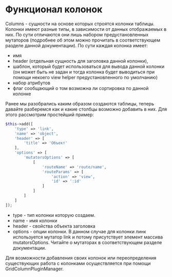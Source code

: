 Функционал колонок
====================

Columns - сущности на основе которых строятся колонки таблицы. Колонки имеют разные типы, в зависимости от данных 
отображаемых в них. По сути отличаются они лишь набором предустановленных мутаторов (подробнее об этом можно прочитать в соответствующем 
разделе данной документации). По сути каждая колонка имеет:
* имя
* header (отдельная сущность для заголовка данной колонки),
* шаблон, который будет использоваться для вывода данной колонки (он может быть не задан и тогда колонка будет выводиться
при помощи некоего view helper предустановленного по умолчанию)
* набор атрибутов
* флаг сообщающий о том возможна ли сортировка по данной колонке

Ранее мы разобрались каким образом создаются таблицы, теперь давайте разберемся как и какие столбцы возможно добавить в них.
Для этого рассмотрим простейший пример:

```php
$this->add([
    'type' => 'link',
    'name' => 'object',
    'header' => [
        'title' => 'Объект'
    ],
    'options' => [
        'mutatorsOptions' => [
            [
                'routeName' => 'route/name',
                'routeParams' => [
                    'action' => 'view',
                    'id' => ':id'
                ]
            ]
        ]
    ]
]);
```

- type - тип колонки которую создаем.
- name - имя колонки
- header - свойства объекта заголовка
- options - опции колонки.
В данном случае для колонки линк используется мутатор link и потому присутствует элемент массива mutatorsOptions. 
Читайте о мутаторах в соответствующем разделе документации.

Для возможности добавления своих колонок или переопределения существующих работа с колонками осуществляется при помощи 
GridColumnPluginManager. 